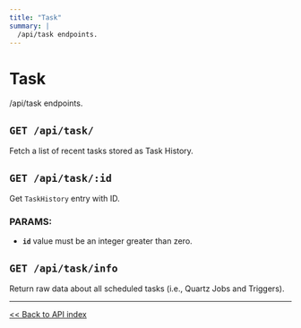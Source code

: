 ```yaml
---
title: "Task"
summary: |
  /api/task endpoints.
---
```


# Task

/api/task endpoints.

## `GET /api/task/`

Fetch a list of recent tasks stored as Task History.

## `GET /api/task/:id`

Get `TaskHistory` entry with ID.

### PARAMS:

*  **`id`** value must be an integer greater than zero.

## `GET /api/task/info`

Return raw data about all scheduled tasks (i.e., Quartz Jobs and Triggers).

---

[<< Back to API index](../api-documentation.md)